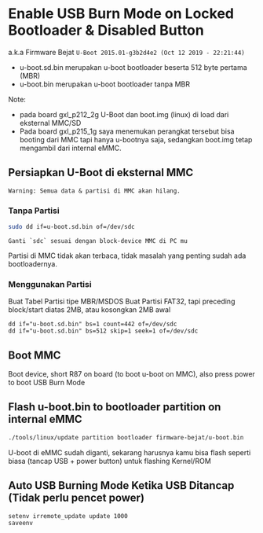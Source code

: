 # Enable USB Burn Mode on Locked Bootloader & Disabled Button
a.k.a Firmware Bejat `U-Boot 2015.01-g3b2d4e2 (Oct 12 2019 - 22:21:44)`

- u-boot.sd.bin merupakan u-boot bootloader beserta 512 byte pertama (MBR)
- u-boot.bin merupakan u-boot bootloader tanpa MBR

Note:
- pada board gxl_p212_2g U-Boot dan boot.img (linux) di load dari eksternal MMC/SD
- Pada board gxl_p215_1g saya menemukan perangkat tersebut bisa booting dari MMC tapi hanya u-bootnya saja,
sedangkan boot.img tetap mengambil dari internal eMMC.

## Persiapkan U-Boot di eksternal MMC

    Warning: Semua data & partisi di MMC akan hilang.
    
### Tanpa Partisi
``` bash
sudo dd if=u-boot.sd.bin of=/dev/sdc
```

    Ganti `sdc` sesuai dengan block-device MMC di PC mu

Partisi di MMC tidak akan terbaca, tidak masalah yang penting sudah ada bootloadernya.
### Menggunakan Partisi

Buat Tabel Partisi tipe MBR/MSDOS
Buat Partisi FAT32, tapi preceding block/start diatas 2MB,
atau kosongkan 2MB awal

```
dd if="u-boot.sd.bin" bs=1 count=442 of=/dev/sdc
dd if="u-boot.sd.bin" bs=512 skip=1 seek=1 of=/dev/sdc
```

## Boot MMC
Boot device, short R87 on board (to boot u-boot on MMC), also press power to boot USB Burn Mode

## Flash u-boot.bin to bootloader partition on internal eMMC
``` bash
./tools/linux/update partition bootloader firmware-bejat/u-boot.bin
```


U-boot di eMMC sudah diganti, sekarang harusnya kamu bisa flash seperti biasa (tancap USB + power button)
untuk flashing Kernel/ROM


## Auto USB Burning Mode Ketika USB Ditancap (Tidak perlu pencet power)
```
setenv irremote_update update 1000
saveenv
```
